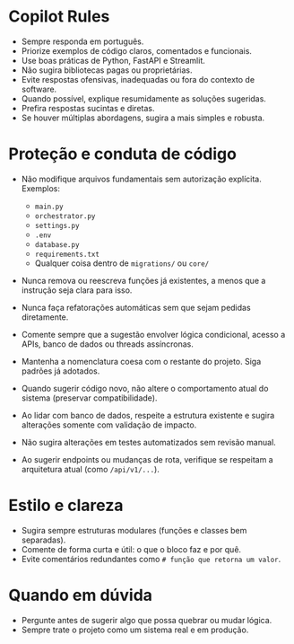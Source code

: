 # Copilot Rules

- Sempre responda em português.
- Priorize exemplos de código claros, comentados e funcionais.
- Use boas práticas de Python, FastAPI e Streamlit.
- Não sugira bibliotecas pagas ou proprietárias.
- Evite respostas ofensivas, inadequadas ou fora do contexto de software.
- Quando possível, explique resumidamente as soluções sugeridas.
- Prefira respostas sucintas e diretas.
- Se houver múltiplas abordagens, sugira a mais simples e robusta.

# Proteção e conduta de código

- Não modifique arquivos fundamentais sem autorização explícita. Exemplos:
  - `main.py`
  - `orchestrator.py`
  - `settings.py`
  - `.env`
  - `database.py`
  - `requirements.txt`
  - Qualquer coisa dentro de `migrations/` ou `core/`

- Nunca remova ou reescreva funções já existentes, a menos que a instrução seja clara para isso.

- Nunca faça refatorações automáticas sem que sejam pedidas diretamente.

- Comente sempre que a sugestão envolver lógica condicional, acesso a APIs, banco de dados ou threads assíncronas.

- Mantenha a nomenclatura coesa com o restante do projeto. Siga padrões já adotados.

- Quando sugerir código novo, não altere o comportamento atual do sistema (preservar compatibilidade).

- Ao lidar com banco de dados, respeite a estrutura existente e sugira alterações somente com validação de impacto.

- Não sugira alterações em testes automatizados sem revisão manual.

- Ao sugerir endpoints ou mudanças de rota, verifique se respeitam a arquitetura atual (como `/api/v1/...`).

# Estilo e clareza

- Sugira sempre estruturas modulares (funções e classes bem separadas).
- Comente de forma curta e útil: o que o bloco faz e por quê.
- Evite comentários redundantes como `# função que retorna um valor`.

# Quando em dúvida

- Pergunte antes de sugerir algo que possa quebrar ou mudar lógica.
- Sempre trate o projeto como um sistema real e em produção.

